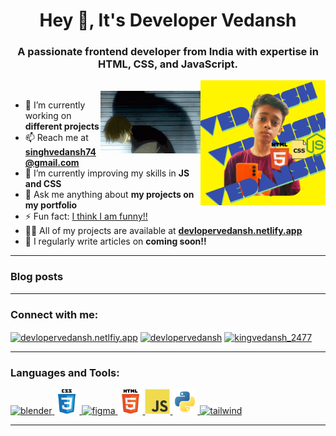 <h1 align="center">Hey 👋, It's Developer Vedansh</h1>
<h3 align="center">A passionate frontend developer from India with expertise in HTML, CSS, and JavaScript.</h3>

<p align="center">
  <img src="logo.png" alt="Developer Vedansh Logo" height="200" align="right">
  <br>
  <img src="light-yagami-death-note-crazy-laughing-5tmfcfouls6uccqt.webp" alt="Gojo Satoru GIF" height="100" align="right">
</p>

- 🔭 I’m currently working on **different projects**
- 📫 Reach me at **singhvedansh74@gmail.com**
- 🌱 I’m currently improving my skills in **JS and CSS**
- 💬 Ask me anything about **my projects on my portfolio**
- ⚡ Fun fact: [I think I am funny!!](#)
- 👨‍💻 All of my projects are available at **[devlopervedansh.netlify.app](https://devlopervedansh.netlify.app)**
- 📝 I regularly write articles on **coming soon!!**

---

### Blog posts
<!-- BLOG-POST-LIST:START -->
<!-- BLOG-POST-LIST:END -->

---

### Connect with me:
<p align="left">
<a href="https://dev.to/devlopervedansh.netlfiy.app" target="blank"><img align="center" src="https://raw.githubusercontent.com/rahuldkjain/github-profile-readme-generator/master/src/images/icons/Social/devto.svg" alt="devlopervedansh.netlfiy.app" height="30" width="40" /></a>
<a href="https://linkedin.com/in/devlopervedansh" target="blank"><img align="center" src="https://raw.githubusercontent.com/rahuldkjain/github-profile-readme-generator/master/src/images/icons/Social/linked-in-alt.svg" alt="devlopervedansh" height="30" width="40" /></a>
<a href="https://instagram.com/kingvedansh_2477" target="blank"><img align="center" src="https://raw.githubusercontent.com/rahuldkjain/github-profile-readme-generator/master/src/images/icons/Social/instagram.svg" alt="kingvedansh_2477" height="30" width="40" /></a>
</p>

---

### Languages and Tools:
<p align="left">
  <a href="https://www.blender.org/" target="_blank" rel="noreferrer">
    <img src="https://download.blender.org/branding/community/blender_community_badge_white.svg" alt="blender" width="40" height="40"/>
  </a>
  <a href="https://www.w3schools.com/css/" target="_blank" rel="noreferrer">
    <img src="https://raw.githubusercontent.com/devicons/devicon/master/icons/css3/css3-original-wordmark.svg" alt="css3" width="40" height="40"/>
  </a>
  <a href="https://www.figma.com/" target="_blank" rel="noreferrer">
    <img src="https://www.vectorlogo.zone/logos/figma/figma-icon.svg" alt="figma" width="40" height="40"/>
  </a>
  <a href="https://www.w3.org/html/" target="_blank" rel="noreferrer">
    <img src="https://raw.githubusercontent.com/devicons/devicon/master/icons/html5/html5-original-wordmark.svg" alt="html5" width="40" height="40"/>
  </a>
  <a href="https://developer.mozilla.org/en-US/docs/Web/JavaScript" target="_blank" rel="noreferrer">
    <img src="https://raw.githubusercontent.com/devicons/devicon/master/icons/javascript/javascript-original.svg" alt="javascript" width="40" height="40"/>
  </a>
  <a href="https://www.python.org" target="_blank" rel="noreferrer">
    <img src="https://raw.githubusercontent.com/devicons/devicon/master/icons/python/python-original.svg" alt="python" width="40" height="40"/>
  </a>
  <a href="https://tailwindcss.com/" target="_blank" rel="noreferrer">
    <img src="https://www.vectorlogo.zone/logos/tailwindcss/tailwindcss-icon.svg" alt="tailwind" width="40" height="40"/>
  </a>
</p>

---

